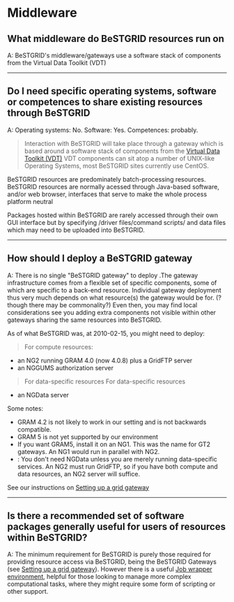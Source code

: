 # Middleware

## What middleware do BeSTGRID resources run on

A: BeSTGRID's middleware/gateways use a  software stack of components from the Virtual Data Toolkit (VDT)


---

## Do I need specific operating systems, software or competences to share existing resources through BeSTGRID

A: Operating systems: No. Software: Yes. Competences: probably.

>  Interaction with BeSTGRID will take place through a gateway which is based around a software stack of components from the [Virtual Data Toolkit (VDT)](http://vdt.cs.wisc.edu)
>  VDT components can sit atop a number of UNIX-like Operating Systems, most BeSTGRID sites currently use CentOS.

BeSTGRID resources are predominately batch-processing resources. BeSTGRID resources are normally acessed through Java-based software, and/or web browser, interfaces that serve to make the whole process platform neutral

Packages hosted within BeSTGRID are rarely accessed through their own GUI interface but by specifying /driver files/command scripts/ and data files which may need to be uploaded into BeSTGRID.


---

## How should I deploy a BeSTGRID gateway

A: There is no single "BeSTGRID gateway" to deploy .The gateway infrastructure comes from a flexible set of specific components, some of which are specific to a back-end resource. Individual gateway deployment thus very much depends on what resource(s) the gateway would be for. (?though there may be commonality?) Even then, you may find local considerations see you adding extra components not visible within other gateways sharing the same resources into BeSTGRID.

As of what BeSTGRID was, at 2010-02-15, you might need to deploy:

>  For compute resources:

- an NG2 running GRAM 4.0 (now 4.0.8) plus a GridFTP server
- an NGGUMS authorization server


>  For data-specific resources
>  For data-specific resources

- an NGData server

Some notes:

- GRAM 4.2 is not likely to work in our setting and is not backwards compatible.
- GRAM 5 is not yet supported by our environment
- If you want GRAM5, install it on an NG1.  This was the name for GT2 gateways.  An NG1 would run in parallel with NG2.
- : You don't need NGData unless you are merely running data-specific services. An NG2 must run GridFTP, so if you have both compute and data resources, an NG2 server will suffice.

See our instructions on [Setting up a grid gateway](setting-up-a-grid-gateway.md)


---

## Is there a recommended set of software packages generally useful for users of resources within BeSTGRID?

A: The minimum requirement for BeSTGRID is purely those required for providing resource access via BeSTGRID, being the BeSTGRID Gateways (see [Setting up a grid gateway](setting-up-a-grid-gateway.md)). However there is a useful [Job wrapper environment](/wiki/spaces/BeSTGRID/pages/3818228677), helpful for those looking to manage more complex computational tasks, where they might require some form of scripting or other support.
